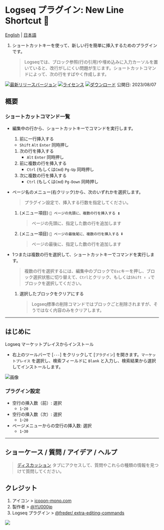 # Logseq プラグイン: New Line Shortcut 🦢

[English](https://github.com/YU000jp/logseq-plugin-blank-line) | [日本語](https://github.com/YU000jp/logseq-plugin-blank-line/blob/main/readme.ja.md)

1. ショートカットキーを使って、新しい行を簡単に挿入するためのプラグインです。
   > Logseqでは、ブロック参照(行の引用)や埋め込みに入力カーソルを置いていると、改行がしにくい問題が生じます。ショートカットコマンドによって、次の行をすばやく作成します。

[![最新リリースバージョン](https://img.shields.io/github/v/release/YU000jp/logseq-plugin-blank-line)](https://github.com/YU000jp/logseq-plugin-blank-line/releases)
[![ライセンス](https://img.shields.io/github/license/YU000jp/logseq-plugin-blank-line?color=blue)](https://github.com/YU000jp/logseq-plugin-blank-line/LICENSE)
[![ダウンロード](https://img.shields.io/github/downloads/YU000jp/logseq-plugin-blank-line/total.svg)](https://github.com/YU000jp/logseq-plugin-blank-line/releases)
  公開日: 2023/08/07

## 概要

### ショートカットコマンド一覧

- 編集中の行から、ショートカットキーでコマンドを実行します。
  1. 前に一行挿入する
    - `Shift` `Alt` `Enter` 同時押し
  1. 次の行を挿入する
      - `Alt` `Enter` 同時押し
  1. 前に複数の行を挿入する
      - `Ctrl` (もしくは`Cmd`) `Pg-Up` 同時押し
  1. 次に複数の行を挿入する
      - `Ctrl` (もしくは`Cmd`) `Pg-Down` 同時押し

- ページ名のメニュー(右クリック)から、次のいずれかを選択します。
  > プラグイン設定で、挿入する行数を指定してください。
  1. (メニュー項目) `🦢 ページの先頭に、複数の行を挿入する ⏫`
     > ページの先頭に、指定した数の行を追加します
  1. (メニュー項目) `🦢 ページの最後尾に、複数の行を挿入する ⏬`
     > ページの最後に、指定した数の行を追加します

- 1つまたは複数の行を選択して、ショートカットキーでコマンドを実行します。
  > 複数の行を選択するには、編集中のブロックで`Esc`キーを押し、ブロック選択状態に切り替えて、`Ctrl`とクリック、もしくは`Shift ↑ ↓`でブロックを選択してください。
  1. 選択したブロックをクリアにする
     > Logseq標準の削除コマンドではブロックごと削除されますが、そうではなく内容のみをクリアします。

---

## はじめに

Logseq マーケットプレイスからインストール

   - 右上のツールバーで [`---`] をクリックして [`プラグイン`] を開きます。`マーケットプレイス` を選択し、検索フィールドに `Blank` と入力し、検索結果から選択してインストールします。

  ![画像](https://github.com/YU000jp/logseq-plugin-blank-line/assets/111847207/668cace9-8da2-4b90-91f7-4353f073c911)

### プラグイン設定

- 空行の挿入数（前）: 選択
  - `1`-`20`
- 空行の挿入数（次）: 選択
  - `1`-`20`
- ページメニューからの空行の挿入数: 選択
  - `1`-`30`

---

## ショーケース / 質問 / アイデア / ヘルプ

> [ディスカッション](https://github.com/YU000jp/logseq-plugin-blank-line/discussions) タブにアクセスして、質問やこれらの種類の情報を見つけて質問してください。

## クレジット

1. アイコン > [icooon-mono.com](https://icooon-mono.com/14658-%e3%82%b9%e3%83%af%e3%83%b3%e3%83%9c%e3%83%bc%e3%83%88%e3%81%ae%e7%84%a1%e6%96%99%e3%82%a4%e3%83%a9%e3%82%b9%e3%83%883/)
1. 製作者 > [@YU000jp](https://github.com/YU000jp)
1. Logseq プラグイン > [@freder/ extra-editing-commands](https://github.com/freder/logseq-plugin-extra-editing-commands)

<a href="https://www.buymeacoffee.com/yu000japan"><img src="https://img.buymeacoffee.com/button-api/?text=Buy me a pizza&emoji=🍕&slug=yu000japan&button_colour=FFDD00&font_colour=000000&font_family=Poppins&outline_colour=000000&coffee_colour=ffffff" /></a>
